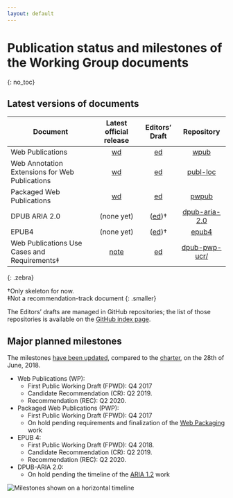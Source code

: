 ```yaml
---
layout: default
---
```


# Publication status and milestones of the Working Group documents
{: no_toc}

## Latest versions of documents

| Document | Latest official release | Editors’ Draft | Repository |
|----------|:-----------------------:|:--------------:|:----------:|
| Web Publications                             | [wd](https://www.w3.org/TR/wpub/) | [ed](https://w3c.github.io/wpub/)              | [wpub](https://github.com/w3c/wpub/)                  |
| Web Annotation Extensions for Web Publications  | [wd](https://www.w3.org/TR/wpub-ann/) | [ed](https://w3c.github.io/wpub-ann/)          | [publ-loc](https://github.com/w3c/wpub-ann/)          |
| Packaged Web Publications                    | [wd](https://www.w3.org/TR/pwpub/) | [ed](https://w3c.github.io/pwpub/)          | [pwpub](https://github.com/w3c/pwpub/)                |
| DPUB ARIA 2.0                                | (none yet) | ([ed](https://w3c.github.io/dpub-aria-2.0/))†  | [dpub-aria-2.0](https://github.com/w3c/dpub-aria-2.0) |
| EPUB4                                        | (none yet) | ([ed](https://w3c.github.io/epub4/))†          | [epub4](https://github.com/w3c/epub4/)                |
| Web Publications Use Cases and Requirements‡ | [note](https://www.w3.org/TR/pwp-ucr/) | [ed](https://w3c.github.io/dpub-pwp-ucr/)| [dpub-pwp-ucr/](https://github.com/w3c/dpub-pwp-ucr//)                |
{: .zebra}

†Only skeleton for now.   
‡Not a recommendation-track document
{: .smaller}

<!-- <div data-apiary="specifications"></div> -->

The Editors’ drafts are managed in GitHub repositories; the list of those repositories is available on the [GitHub index page](https://github.com/search?q=topic%3Apubl-wg+org%3Aw3c&type=Repositories).

## Major planned milestones

The milestones [have been updated](https://lists.w3.org/Archives/Public/public-publ-wg/2018Jun/0113.html), compared to the [charter](https://www.w3.org/2017/04/publ-wg-charter/#deliverables), on the 28th of June, 2018.

* Web Publications (WP):
    * First Public Working Draft (FPWD): Q4 2017
    * Candidate Recommendation (CR): Q2 2019.
    * Recommendation (REC): Q2 2020.
* Packaged Web Publications (PWP):
    * First Public Working Draft (FPWD): Q4 2017
    * On hold pending requirements and finalization of the [Web Packaging](https://github.com/WICG/webpackage) work
* EPUB 4:
    * First Public Working Draft (FPWD): Q4 2018.
    * Candidate Recommendation (CR): Q2 2019.
    * Recommendation (REC): Q2 2020.
* DPUB-ARIA 2.0:
    * On hold pending the timeline of the [ARIA 1.2](https://w3c.github.io/aria/) work

![Milestones shown on a horizontal timeline](https://www.w3.org/publishing/groups/publ-wg/assets/images/timeline.svg)
